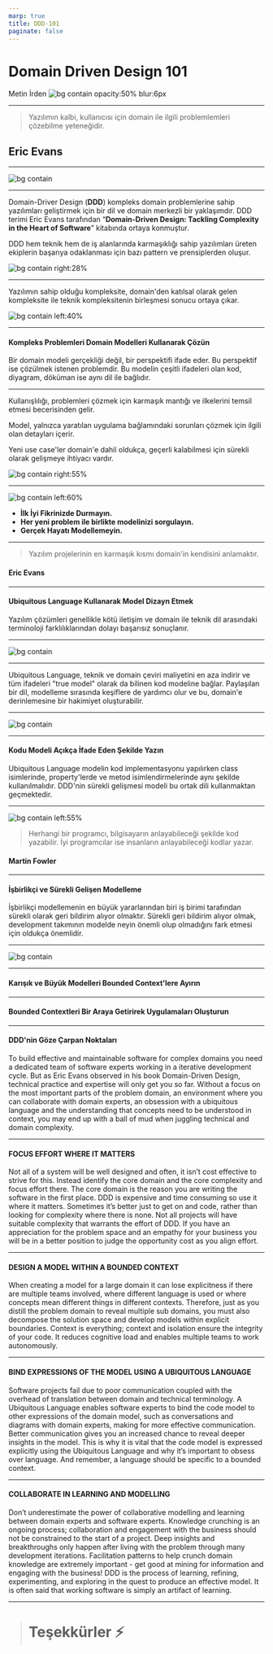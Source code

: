 ```yaml
---
marp: true
title: DDD-101
paginate: false
---
```


# **Domain Driven Design 101**
Metin İrden
![bg contain opacity:50% blur:6px](assets/logo.jpg)

---

> Yazılımın kalbi, kullanıcısı için domain ile ilgili problemlemleri çözebilme yeteneğidir.
## **Eric Evans**

---

![bg contain](assets/big-blue-book.jpg)

---

Domain-Driver Design (**DDD**) kompleks domain problemlerine sahip yazılımları geliştirmek için bir dil ve domain merkezli bir yaklaşımdır. DDD terimi Eric Evans tarafından “**Domain-Driven Design: Tackling Complexity in the Heart of Software**” kitabında ortaya konmuştur.

DDD hem teknik hem de iş alanlarında karmaşıklığı sahip yazılımları üreten ekiplerin başarıya odaklanması için bazı pattern ve prensiplerden oluşur. 


![bg contain right:28%](assets/ec-ac.jpg)

---

Yazılımın sahip olduğu kompleksite, domain'den katılsal olarak gelen kompleksite ile teknik kompleksitenin birleşmesi sonucu ortaya çıkar.

![bg contain left:40%](assets/complex-domain-software-manage.jpg)

---

#### Kompleks Problemleri Domain Modelleri Kullanarak Çözün

Bir domain modeli gerçekliği değil, bir perspektifi ifade eder. Bu perspektif ise çözülmek istenen problemdir. Bu modelin çeşitli ifadeleri olan kod, diyagram, döküman ise aynı dil ile bağlıdır.

---

Kullanışlılığı, problemleri çözmek için karmaşık mantığı ve ilkelerini temsil etmesi becerisinden gelir.

Model, yalnızca yaratılan uygulama bağlamındaki sorunları çözmek için ilgili olan detayları içerir.

Yeni use case'ler domain'e dahil oldukça, geçerli kalabilmesi için sürekli olarak gelişmeye ihtiyacı vardır.

![bg contain right:55%](assets/complex-problem.jpg)

---

![bg contain left:60%](assets/domain-model.jpg)

* **İlk İyi Fikrinizde Durmayın.**
* **Her yeni problem ile birlikte modelinizi sorgulayın.**
* **Gerçek Hayatı Modellemeyin.**

---

> Yazılım projelerinin en karmaşık kısmı domain'in kendisini anlamaktır.
#### **Eric Evans**

---

#### Ubiquitous Language Kullanarak Model Dizayn Etmek

Yazılım çözümleri genellikle kötü iletişim ve domain ile teknik dil arasındaki terminoloji farklılıklarından dolayı başarısız sonuçlanır.

---

![bg contain](assets/use-of-ul.jpg)

---

Ubiquitous Language, teknik ve domain çeviri maliyetini en aza indirir ve tüm ifadeleri "true model" olarak da bilinen kod modeline bağlar. Paylaşılan bir dil, modelleme sırasında keşiflere de yardımcı olur ve bu, domain'e derinlemesine bir hakimiyet oluşturabilir.

---

![bg contain](assets/ubiquitious-language.jpg)

---

<!-- TODO: Öncesinde modeli implement edin? -->

#### Kodu Modeli Açıkça İfade Eden Şekilde Yazın

Ubiquitous Language modelin kod implementasyonu yapılırken class isimlerinde, property'lerde ve metod isimlendirmelerinde aynı şekilde kullanılmalıdır. DDD'nin sürekli gelişmesi modeli bu ortak dili kullanmaktan geçmektedir.

---

![bg contain left:55%](assets/domain-consept.jpg)

> Herhangi bir programcı, bilgisayarın anlayabileceği şekilde kod yazabilir. İyi programcılar ise insanların anlayabileceği kodlar yazar.
#### **Martin Fowler**

---

#### İşbirlikçi ve Sürekli Gelişen Modelleme

İşbirlikçi modellemenin en büyük yararlarından biri iş birimi tarafından sürekli olarak geri bildirim alıyor olmaktır. Sürekli geri bildirim alıyor olmak, development takımının modelde neyin önemli olup olmadığını fark etmesi için oldukça önemlidir.

---

![bg contain](assets/collaborative-modelling.png)

---

#### Karışık ve Büyük Modelleri Bounded Context'lere Ayırın

---

#### Bounded Contextleri Bir Araya Getirirek Uygulamaları Oluşturun

---

#### DDD'nin Göze Çarpan Noktaları

To build effective and maintainable software for complex domains you need a dedicated team of software experts working in a iterative development cycle. But as Eric Evans observed in his book Domain-Driven Design, technical practice and expertise will only get you so far. Without a focus on the most important parts of the problem domain, an environment where you can collaborate with domain experts, an obsession with a ubiquitous language and the understanding that concepts need to be understood in context, you may end up with a ball of mud when juggling technical and domain complexity.

---

#### FOCUS EFFORT WHERE IT MATTERS

Not all of a system will be well designed and often, it isn’t cost effective to strive for this. Instead identify the core domain and the core complexity and focus effort there. The core domain is the reason you are writing the software in the first place. DDD is expensive and time consuming so use it where it matters. Sometimes it’s better just to get on and code, rather than looking for complexity where there is none. Not all projects will have suitable complexity that warrants the effort of DDD. If you have an appreciation for the problem space and an empathy for your business you will be in a better position to judge the opportunity cost as you align effort.

---

#### DESIGN A MODEL WITHIN A BOUNDED CONTEXT

When creating a model for a large domain it can lose explicitness if there are multiple teams involved, where different language is used or where concepts mean different things in different contexts. Therefore, just as you distill the problem domain to reveal multiple sub domains, you must also decompose the solution space and develop models within explicit boundaries. Context is everything; context and isolation ensure the integrity of your code. It reduces cognitive load and enables multiple teams to work autonomously.

---

#### BIND EXPRESSIONS OF THE MODEL USING A UBIQUITOUS LANGUAGE

Software projects fail due to poor communication coupled with the overhead of translation between domain and technical terminology. A Ubiquitous Language enables software experts to bind the code model to other expressions of the domain model, such as conversations and diagrams with domain experts, making for more effective communication. Better communication gives you an increased chance to reveal deeper insights in the model. This is why it is vital that the code model is expressed explicitly using the Ubiquitous Language and why it’s important to obsess over language. And remember, a language should be specific to a bounded context.

---

#### COLLABORATE IN LEARNING AND MODELLING

Don’t underestimate the power of collaborative modelling and learning between domain experts and software experts. Knowledge crunching is an ongoing process; collaboration and engagement with the business should not be constrained to the start of a project. Deep insights and breakthroughs only happen after living with the problem through many development iterations. Facilitation patterns to help crunch domain knowledge are extremely important - get good at mining for information and engaging with the business! DDD is the process of learning, refining, experimenting, and exploring in the quest to produce an effective model. It is often said that working software is simply an artifact of learning.

---

> # Teşekkürler :zap: